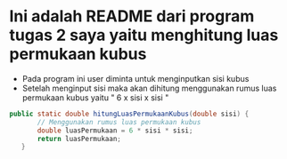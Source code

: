 # Ini adalah README dari program tugas 2 saya yaitu menghitung luas permukaan kubus

- Pada program ini user diminta untuk menginputkan sisi kubus
-  Setelah menginput sisi maka akan dihitung menggunakan rumus luas permukaan kubus yaitu " 6 x sisi x sisi "
 ```java
public static double hitungLuasPermukaanKubus(double sisi) {
        // Menggunakan rumus luas permukaan kubus
        double luasPermukaan = 6 * sisi * sisi;
        return luasPermukaan;
    }

